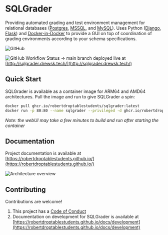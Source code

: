 # SQLGrader

Providing automated grading and test environment management for relational databases ([Postgres](https://www.postgresql.org/), [MSSQL](https://www.microsoft.com/sql-server/), and [MySQL](https://www.mysql.com/)). Uses Python ([Django](https://www.djangoproject.com/), [Flask](https://flask.palletsprojects.com/)) and [Docker-in-Docker](https://docs.docker.com/) to provide a GUI on top of coordination of grading environments according to your schema specifications.

![GitHub](https://img.shields.io/github/license/robertdroptablestudents/sqlgrader?style=flat-square)

![GitHub Workflow Status](https://img.shields.io/github/workflow/status/robertdroptablestudents/sqlgrader/droplet%20refresh?style=flat-square) => main branch deployed live at [http://sqlgrader.drewsk.tech/](http://sqlgrader.drewsk.tech/)



## Quick Start

SQLGrader is available as a container image for ARM64 and AMD64 architectures. Pull the image and run to give SQLGrader a spin:

```bash
docker pull ghcr.io/robertdroptablestudents/sqlgrader:latest
docker run -p 80:80 --name sqlgrader --privileged -d ghcr.io/robertdroptablestudents/sqlgrader:latest
```

*Note: the webUI may take a few minutes to build and run after starting the container*

## Documentation

Project documentation is available at [https://robertdroptablestudents.github.io/](https://robertdroptablestudents.github.io/)

![Architecture overview](https://robertdroptablestudents.github.io/assets/diagrams/arch.png)



## Contributing

Contributions are welcome!
1. This project has a [Code of Conduct](code_of_conduct.md)
2. Documentation on development for SQLGrader is available at [https://robertdroptablestudents.github.io/docs/development](https://robertdroptablestudents.github.io/docs/development)
